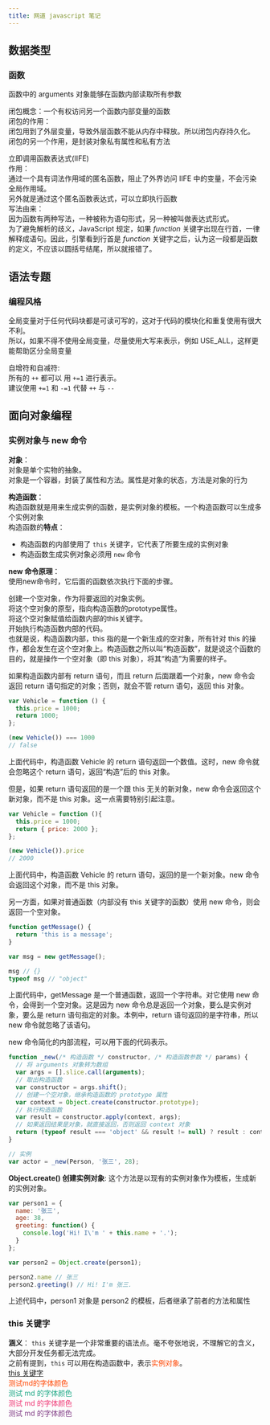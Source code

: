 ```yaml
---
title: 网道 javascript 笔记
---
```

## 数据类型
### 函数
函数中的 arguments 对象能够在函数内部读取所有参数

闭包概念：一个有权访问另一个函数内部变量的函数\
闭包的作用：\
闭包用到了外层变量，导致外层函数不能从内存中释放。所以闭包内存持久化。\
闭包的另一个作用，是封装对象私有属性和私有方法

立即调用函数表达式(IIFE)\
作用：\
通过一个具有词法作用域的匿名函数，阻止了外界访问 IIFE 中的变量，不会污染全局作用域。\
另外就是通过这个匿名函数表达式，可以立即执行函数\
写法由来：\
因为函数有两种写法，一种被称为语句形式，另一种被叫做表达式形式。\
为了避免解析的歧义，JavaScript 规定，如果 *function* 关键字出现在行首，一律解释成语句。因此，引擎看到行首是 *function* 关键字之后，认为这一段都是函数的定义，不应该以圆括号结尾，所以就报错了。
## 语法专题
### 编程风格
全局变量对于任何代码块都是可读可写的，这对于代码的模块化和重复使用有很大不利。\
所以，如果不得不使用全局变量，尽量使用大写来表示，例如 USE_ALL，这样更能帮助区分全局变量

自增符和自减符:\
所有的 `++` 都可以 用 `+=1` 进行表示。\
建议使用 `+=1` 和 `-=1` 代替 `++` 与 `--`
## 面向对象编程

### 实例对象与 new 命令

**对象**：\
对象是单个实物的抽象。\
对象是一个容器，封装了属性和方法。属性是对象的状态，方法是对象的行为

**构造函数**：\
构造函数就是用来生成实例的函数，是实例对象的模板。一个构造函数可以生成多个实例对象\
构造函数的**特点**：
- 构造函数的内部使用了 `this` 关键字，它代表了所要生成的实例对象
- 构造函数生成实例对象必须用 `new` 命令

**new 命令原理**：\
使用new命令时，它后面的函数依次执行下面的步骤。

创建一个空对象，作为将要返回的对象实例。\
将这个空对象的原型，指向构造函数的prototype属性。\
将这个空对象赋值给函数内部的this关键字。\
开始执行构造函数内部的代码。\
也就是说，构造函数内部，this 指的是一个新生成的空对象，所有针对 this 的操作，都会发生在这个空对象上。构造函数之所以叫“构造函数”，就是说这个函数的目的，就是操作一个空对象（即 this 对象），将其“构造”为需要的样子。

如果构造函数内部有 return 语句，而且 return 后面跟着一个对象，new 命令会返回 return 语句指定的对象；否则，就会不管 return 语句，返回 this 对象。
```js
var Vehicle = function () {
  this.price = 1000;
  return 1000;
};

(new Vehicle()) === 1000
// false
```
上面代码中，构造函数 Vehicle 的 return 语句返回一个数值。这时，new 命令就会忽略这个 return 语句，返回“构造”后的 this 对象。

但是，如果 return 语句返回的是一个跟 this 无关的新对象，new 命令会返回这个新对象，而不是 this 对象。这一点需要特别引起注意。
```js
var Vehicle = function (){
  this.price = 1000;
  return { price: 2000 };
};

(new Vehicle()).price
// 2000
```
上面代码中，构造函数 Vehicle 的 return 语句，返回的是一个新对象。new 命令会返回这个对象，而不是 this 对象。

另一方面，如果对普通函数（内部没有 this 关键字的函数）使用 new 命令，则会返回一个空对象。
```js
function getMessage() {
  return 'this is a message';
}

var msg = new getMessage();

msg // {}
typeof msg // "object"
```
上面代码中，getMessage 是一个普通函数，返回一个字符串。对它使用 new 命令，会得到一个空对象。这是因为 new 命令总是返回一个对象，要么是实例对象，要么是 return 语句指定的对象。本例中，return 语句返回的是字符串，所以 new 命令就忽略了该语句。

new 命令简化的内部流程，可以用下面的代码表示。
```js
function _new(/* 构造函数 */ constructor, /* 构造函数参数 */ params) {
  // 将 arguments 对象转为数组
  var args = [].slice.call(arguments);
  // 取出构造函数
  var constructor = args.shift();
  // 创建一个空对象，继承构造函数的 prototype 属性
  var context = Object.create(constructor.prototype);
  // 执行构造函数
  var result = constructor.apply(context, args);
  // 如果返回结果是对象，就直接返回，否则返回 context 对象
  return (typeof result === 'object' && result != null) ? result : context;
}

// 实例
var actor = _new(Person, '张三', 28);
```

**Object.create() 创建实例对象**:
这个方法是以现有的实例对象作为模板，生成新的实例对象。
```js
var person1 = {
  name: '张三',
  age: 38,
  greeting: function() {
    console.log('Hi! I\'m ' + this.name + '.');
  }
};

var person2 = Object.create(person1);

person2.name // 张三
person2.greeting() // Hi! I'm 张三.
```
上述代码中，person1 对象是 person2 的模板，后者继承了前者的方法和属性
### this 关键字
**涵义**：
`this` 关键字是一个非常重要的语法点。毫不夸张地说，不理解它的含义，大部分开发任务都无法完成。\
之前有提到，`this` 可以用在构造函数中，表示<font color="#ff4500">实例对象</font>。\
[this 关键字](https://wangdoc.com/javascript/oop/this)\
<font color='#ff4500'>测试md的字体颜色</font>\
<font color='#1ba784'>测试 md 的字体颜色</font>\
<font color='#ef3473'>测试 md 的字体颜色</font>\
<font color='#813c85'>测试 md 的字体颜色</font>
